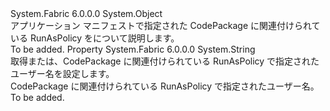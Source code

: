 <Type Name="RunAsPolicyDescription" FullName="System.Fabric.Description.RunAsPolicyDescription">
  <TypeSignature Language="C#" Value="public sealed class RunAsPolicyDescription" />
  <TypeSignature Language="ILAsm" Value=".class public auto ansi sealed beforefieldinit RunAsPolicyDescription extends System.Object" />
  <TypeSignature Language="DocId" Value="T:System.Fabric.Description.RunAsPolicyDescription" />
  <TypeSignature Language="VB.NET" Value="Public NotInheritable Class RunAsPolicyDescription" />
  <TypeSignature Language="F#" Value="type RunAsPolicyDescription = class" />
  <AssemblyInfo>
    <AssemblyName>System.Fabric</AssemblyName>
    <AssemblyVersion>6.0.0.0</AssemblyVersion>
  </AssemblyInfo>
  <Base>
    <BaseTypeName>System.Object</BaseTypeName>
  </Base>
  <Interfaces />
  <Docs>
    <summary>
      <para>アプリケーション マニフェストで指定された CodePackage に関連付けられている RunAsPolicy をについて説明します。 </para>
    </summary>
    <remarks>To be added.</remarks>
  </Docs>
  <Members>
    <Member MemberName="UserName">
      <MemberSignature Language="C#" Value="public string UserName { get; }" />
      <MemberSignature Language="ILAsm" Value=".property instance string UserName" />
      <MemberSignature Language="DocId" Value="P:System.Fabric.Description.RunAsPolicyDescription.UserName" />
      <MemberSignature Language="VB.NET" Value="Public ReadOnly Property UserName As String" />
      <MemberSignature Language="F#" Value="member this.UserName : string" Usage="System.Fabric.Description.RunAsPolicyDescription.UserName" />
      <MemberType>Property</MemberType>
      <AssemblyInfo>
        <AssemblyName>System.Fabric</AssemblyName>
        <AssemblyVersion>6.0.0.0</AssemblyVersion>
      </AssemblyInfo>
      <ReturnValue>
        <ReturnType>System.String</ReturnType>
      </ReturnValue>
      <Docs>
        <summary>
          <para>取得または、CodePackage に関連付けられている RunAsPolicy で指定されたユーザー名を設定します。</para>
        </summary>
        <value>
          <para>CodePackage に関連付けられている RunAsPolicy で指定されたユーザー名。</para>
        </value>
        <remarks>To be added.</remarks>
      </Docs>
    </Member>
  </Members>
</Type>
